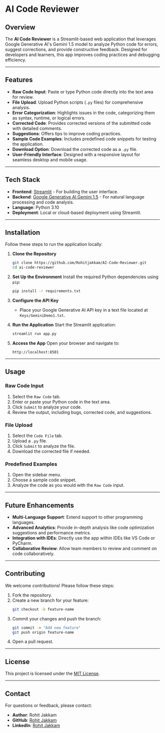 # **AI Code Reviewer**

## **Overview**
The **AI Code Reviewer** is a Streamlit-based web application that leverages Google Generative AI's Gemini 1.5 model to analyze Python code for errors, suggest corrections, and provide constructive feedback. Designed for developers and learners, this app improves coding practices and debugging efficiency.

---

## **Features**
- **Raw Code Input**: Paste or type Python code directly into the text area for review.
- **File Upload**: Upload Python scripts (`.py` files) for comprehensive analysis.
- **Error Categorization**: Highlights issues in the code, categorizing them as syntax, runtime, or logical errors.
- **Corrected Code**: Provides corrected versions of the submitted code with detailed comments.
- **Suggestions**: Offers tips to improve coding practices.
- **Sample Code Examples**: Includes predefined code snippets for testing the application.
- **Download Option**: Download the corrected code as a `.py` file.
- **User-Friendly Interface**: Designed with a responsive layout for seamless desktop and mobile usage.

---

## **Tech Stack**
- **Frontend**: [Streamlit](https://streamlit.io/) - For building the user interface.
- **Backend**: [Google Generative AI Gemini 1.5](https://ai.google/) - For natural language processing and code analysis.
- **Language**: Python 3.10
- **Deployment**: Local or cloud-based deployment using Streamlit.

---

## **Installation**
Follow these steps to run the application locally:

1. **Clone the Repository**
   ```bash
   git clone https://github.com/Rohitjakkam/AI-Code-Reviewer.git
   cd ai-code-reviewer
   ```

2. **Set Up the Environment**
   Install the required Python dependencies using `pip`:
   ```bash
   pip install -r requirements.txt
   ```

3. **Configure the API Key**
   - Place your Google Generative AI API key in a text file located at `Keys/GeminiDemo1.txt`.

4. **Run the Application**
   Start the Streamlit application:
   ```bash
   streamlit run app.py
   ```

5. **Access the App**
   Open your browser and navigate to:
   ```
   http://localhost:8501
   ```

---

## **Usage**
### **Raw Code Input**
1. Select the `Raw Code` tab.
2. Enter or paste your Python code in the text area.
3. Click `Submit` to analyze your code.
4. Review the output, including bugs, corrected code, and suggestions.

### **File Upload**
1. Select the `Code File` tab.
2. Upload a `.py` file.
3. Click `Submit` to analyze the file.
4. Download the corrected file if needed.

### **Predefined Examples**
1. Open the sidebar menu.
2. Choose a sample code snippet.
3. Analyze the code as you would with the `Raw Code` input.
   
---

## **Future Enhancements**
- **Multi-Language Support**: Extend support to other programming languages.
- **Advanced Analytics**: Provide in-depth analysis like code optimization suggestions and performance metrics.
- **Integration with IDEs**: Directly use the app within IDEs like VS Code or PyCharm.
- **Collaborative Review**: Allow team members to review and comment on code collaboratively.

---

## **Contributing**
We welcome contributions! Please follow these steps:
1. Fork the repository.
2. Create a new branch for your feature:
   ```bash
   git checkout -b feature-name
   ```
3. Commit your changes and push the branch:
   ```bash
   git commit -m "Add new feature"
   git push origin feature-name
   ```
4. Open a pull request.

---

## **License**
This project is licensed under the [MIT License](LICENSE).

---

## **Contact**
For questions or feedback, please contact:
- **Author**: Rohit Jakkam
- **GitHub**: [Rohit Jakkam](https://github.com/Rohitjakkam)
- **LinkedIn**: [Rohit Jakkam](https://www.linkedin.com/in/rohitjakkam/)
